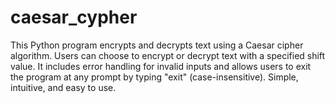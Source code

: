 # caesar_cypher
This Python program encrypts and decrypts text using a Caesar cipher algorithm. Users can choose to encrypt or decrypt text with a specified shift value. It includes error handling for invalid inputs and allows users to exit the program at any prompt by typing "exit" (case-insensitive). Simple, intuitive, and easy to use.
